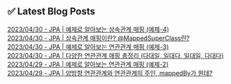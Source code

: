
## ✅ Latest Blog Posts

[2023/04/30 - JPA | 예제로 알아보는 상속관계 매핑 (예제-4)](https://un-lazy-midnight.tistory.com/98) <br/>
[2023/04/30 - JPA | 상속관계 매핑이란? @MappedSuperClass란?](https://un-lazy-midnight.tistory.com/97) <br/>
[2023/04/30 - JPA | 예제로 알아보는 연관관계 매핑 (예제-3)](https://un-lazy-midnight.tistory.com/96) <br/>
[2023/04/30 - JPA | 다양한 연관관계 매핑 총정리 (다대일, 일대다, 일대일, 다대다)](https://un-lazy-midnight.tistory.com/95) <br/>
[2023/04/29 - JPA | 예제로 알아보는 연관관계 매핑 (예제-2)](https://un-lazy-midnight.tistory.com/94) <br/>
[2023/04/29 - JPA | 양방향 연관관계와 연관관계의 주인, mappedBy가 뭔데?](https://un-lazy-midnight.tistory.com/93) <br/>
